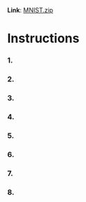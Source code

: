 **Link**: [MNIST.zip](https://drive.google.com/file/d/1PlfJzUZnZhssV-EZuPYz5XSH8urueaxt/view?usp=sharing)

# Instructions

### 1. 
### 2. 
### 3. 
### 4. 
### 5. 
### 6. 
### 7. 
### 8. 
